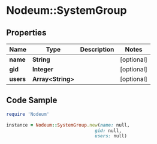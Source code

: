 # Nodeum::SystemGroup

## Properties

Name | Type | Description | Notes
------------ | ------------- | ------------- | -------------
**name** | **String** |  | [optional] 
**gid** | **Integer** |  | [optional] 
**users** | **Array&lt;String&gt;** |  | [optional] 

## Code Sample

```ruby
require 'Nodeum'

instance = Nodeum::SystemGroup.new(name: null,
                                 gid: null,
                                 users: null)
```


